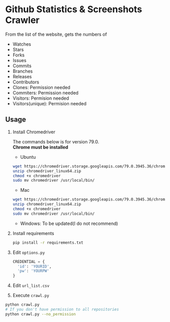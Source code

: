 # Github Statistics & Screenshots Crawler

From the list of the website, gets the numbers of

- Watches
- Stars
- Forks
- Issues
- Commits
- Branches
- Releases
- Contributors
- Clones: Permission needed
- Commiters: Permission needed
- Visitors: Permision needed
- Visitors(unique): Permision needed

## Usage

1. Install Chromedriver

   The commands below is for version 79.0.  
   **Chrome must be installed**

   - Ubuntu

   ```bash
   wget https://chromedriver.storage.googleapis.com/79.0.3945.36/chromedriver_linux64.zip
   unzip chromedriver_linux64.zip
   chmod +x chromedriver
   sudo mv chromedriver /usr/local/bin/
   ```

   - Mac

   ```bash
   wget https://chromedriver.storage.googleapis.com/79.0.3945.36/chromedriver_mac64.zip
   unzip chromedriver_linux64.zip
   chmod +x chromedriver
   sudo mv chromedriver /usr/local/bin/
   ```

   - Windows: To be updated(I do not recommend)

2. Install requirements

   ```bash
   pip install -r requirements.txt
   ```

3. Edit `options.py`

   ```python
   CREDENTIAL = {
     'id': 'YOURID',
     'pw': 'YOURPW'
   }
   ```

4. Edit `url_list.csv`

5. Execute `crawl.py`

```bash
python crawl.py
# If you don't have permission to all repositories
python crawl.py --no_permission
```
